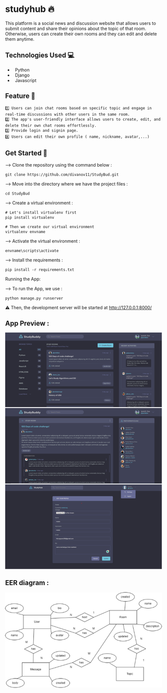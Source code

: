 
# studyhub 🔥 
This platform is a social news and discussion website that allows users to submit content and share their opinions about the topic of that room. Otherwise, users can create their own rooms and they can edit and delete them anytime.

## Technologies Used 💻
- &nbsp; Python
- &nbsp; Django
- &nbsp; Javascript

## Feature 📝  
	1️⃣ Users can join chat rooms based on specific topic and engage in real-time discussions with other users in the same room.
    2️⃣ The app's user-friendly interface allows users to create, edit, and delete their own chat rooms effortlessly.
    3️⃣ Provide login and signin page.
    4️⃣ Users can edit their own profile ( name, nickname, avatar,...)
    
## Get Started 🚀  
--> Clone the repository using the command below :
```
git clone https://github.com/divanov11/StudyBud.git
```

--> Move into the directory where we have the project files :

```
cd StudyBud
```

--> Create a virtual environment :
```
# Let's install virtualenv first
pip install virtualenv
```
```
# Then we create our virtual environment
virtualenv envname
```
--> Activate the virtual environment :
```
envname\scripts\activate
```
--> Install the requirements :
```
pip install -r requirements.txt
```

Running the App:

--> To run the App, we use :
```
python manage.py runserver
```
⚠ Then, the development server will be started at http://127.0.0.1:8000/

## App Preview :

![Feed preview](/static/images/overrall1.png)
![Room preview](/static/images/overrall2.png)
![Login preview](/static/images/overrall3.png)

## EER diagram :

![diagram of models](/static/images/studyhub-eer.png)